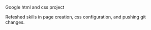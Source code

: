 Google html and css project

Refeshed skills in page creation, css configuration, and pushing git changes.